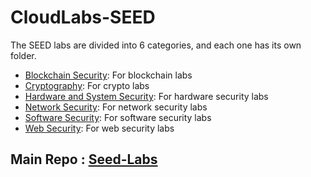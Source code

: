 # CloudLabs-SEED

The SEED labs are divided into 6 categories, and each one has its own folder.

- [Blockchain Security](https://github.com/CloudLabs-MOC/CloudLabs-SEED/tree/main/Blockchain-Security): For blockchain labs
- [Cryptography](https://github.com/CloudLabs-MOC/CloudLabs-SEED/tree/main/Cryptography-Security): For crypto labs
- [Hardware and System Security](https://github.com/CloudLabs-MOC/CloudLabs-SEED/tree/main/Hardware-and-System-Security): For hardware security labs
- [Network Security](https://github.com/CloudLabs-MOC/CloudLabs-SEED/tree/main/Network-Security): For network security labs
- [Software Security](https://github.com/CloudLabs-MOC/CloudLabs-SEED/tree/main/Software-Security): For software security labs
- [Web Security](https://github.com/CloudLabs-MOC/CloudLabs-SEED/tree/main/Web-Security): For web security labs

## Main Repo : [Seed-Labs](https://github.com/seed-labs/seed-labs)
